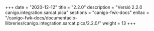 +++
date        = "2020-12-12"
title       = "2.2.0"
description = "Versió 2.2.0 canigo.integration.sarcat.pica"
sections    = "canigo-fwk-docs"
enllac		= "/canigo-fwk-docs/documentacio-llibreries/canigo.integration.sarcat.pica/2.2.0/"
weight		= 13
+++
